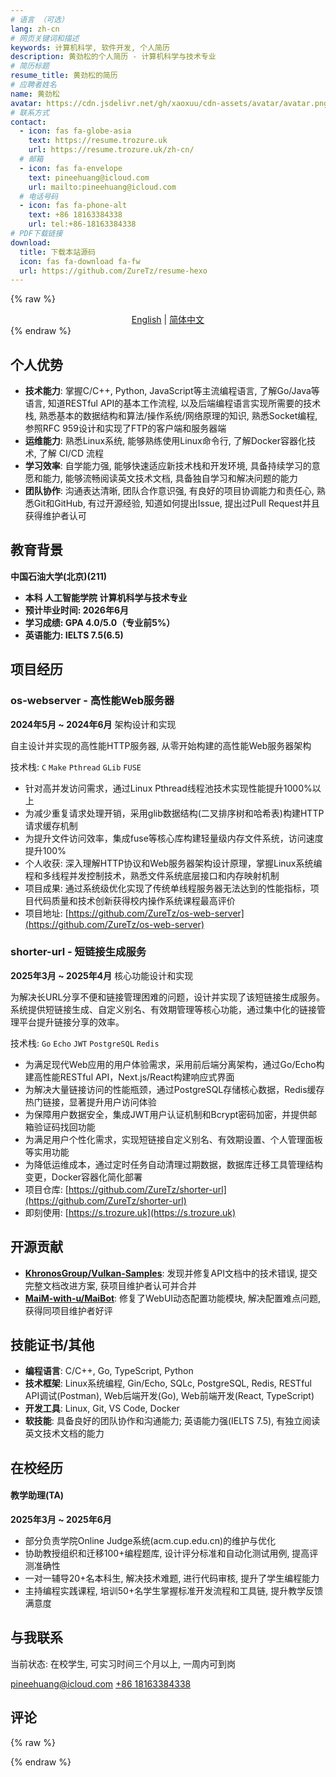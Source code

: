 ```yaml
---
# 语言 （可选）
lang: zh-cn
# 网页关键词和描述
keywords: 计算机科学, 软件开发, 个人简历
description: 黄劲松的个人简历 - 计算机科学与技术专业
# 简历标题
resume_title: 黄劲松的简历
# 应聘者姓名
name: 黄劲松
avatar: https://cdn.jsdelivr.net/gh/xaoxuu/cdn-assets/avatar/avatar.png
# 联系方式
contact:
  - icon: fas fa-globe-asia
    text: https://resume.trozure.uk
    url: https://resume.trozure.uk/zh-cn/
  # 邮箱
  - icon: fas fa-envelope
    text: pineehuang@icloud.com
    url: mailto:pineehuang@icloud.com
  # 电话号码
  - icon: fas fa-phone-alt
    text: +86 18163384338
    url: tel:+86-18163384338
# PDF下载链接
download:
  title: 下载本站源码
  icon: fas fa-download fa-fw
  url: https://github.com/ZureTz/resume-hexo
---
```


{% raw %}
<center>
<a href='/'>English</a> | <a href='/zh-cn/'>简体中文</a>
</center>
{% endraw %}

## <i class="fas fa-clipboard-check"></i> 个人优势

- **技术能力**: 掌握C/C++, Python, JavaScript等主流编程语言, 了解Go/Java等语言, 知道RESTful API的基本工作流程, 以及后端编程语言实现所需要的技术栈, 熟悉基本的数据结构和算法/操作系统/网络原理的知识, 熟悉Socket编程, 参照RFC 959设计和实现了FTP的客户端和服务器端
- **运维能力**: 熟悉Linux系统, 能够熟练使用Linux命令行, 了解Docker容器化技术, 了解 CI/CD 流程
- **学习效率**: 自学能力强, 能够快速适应新技术栈和开发环境, 具备持续学习的意愿和能力, 能够流畅阅读英文技术文档, 具备独自学习和解决问题的能力
- **团队协作**: 沟通表达清晰, 团队合作意识强, 有良好的项目协调能力和责任心, 熟悉Git和GitHub, 有过开源经验, 知道如何提出Issue, 提出过Pull Request并且获得维护者认可

## <i class="fas fa-user-graduate"></i> 教育背景

**中国石油大学(北京)(211)** 
- **本科 人工智能学院 计算机科学与技术专业**
- **预计毕业时间: 2026年6月**
- **学习成绩: GPA 4.0/5.0（专业前5%）**
- **英语能力: IELTS 7.5(6.5)**

## <i class="fas fa-award"></i> 项目经历

### os-webserver - 高性能Web服务器
**2024年5月 ~ 2024年6月** 架构设计和实现

自主设计并实现的高性能HTTP服务器, 从零开始构建的高性能Web服务器架构 

技术栈: `C` `Make` `Pthread` `GLib` `FUSE`
- 针对高并发访问需求，通过Linux Pthread线程池技术实现性能提升1000%以上
- 为减少重复请求处理开销，采用glib数据结构(二叉排序树和哈希表)构建HTTP请求缓存机制
- 为提升文件访问效率，集成fuse等核心库构建轻量级内存文件系统，访问速度提升100%
- 个人收获: 深入理解HTTP协议和Web服务器架构设计原理，掌握Linux系统编程和多线程并发控制技术，熟悉文件系统底层接口和内存映射机制
- 项目成果: 通过系统级优化实现了传统单线程服务器无法达到的性能指标，项目代码质量和技术创新获得校内操作系统课程最高评价
- 项目地址: [https://github.com/ZureTz/os-web-server](https://github.com/ZureTz/os-web-server)

### shorter-url - 短链接生成服务
**2025年3月 ~ 2025年4月** 核心功能设计和实现

为解决长URL分享不便和链接管理困难的问题，设计并实现了该短链接生成服务。系统提供短链接生成、自定义别名、有效期管理等核心功能，通过集中化的链接管理平台提升链接分享的效率。

技术栈: `Go` `Echo` `JWT` `PostgreSQL` `Redis`

- 为满足现代Web应用的用户体验需求，采用前后端分离架构，通过Go/Echo构建高性能RESTful API，Next.js/React构建响应式界面
- 为解决大量链接访问的性能瓶颈，通过PostgreSQL存储核心数据，Redis缓存热门链接，显著提升用户访问体验
- 为保障用户数据安全，集成JWT用户认证机制和Bcrypt密码加密，并提供邮箱验证码找回功能
- 为满足用户个性化需求，实现短链接自定义别名、有效期设置、个人管理面板等实用功能
- 为降低运维成本，通过定时任务自动清理过期数据，数据库迁移工具管理结构变更，Docker容器化简化部署
- 项目仓库: [https://github.com/ZureTz/shorter-url](https://github.com/ZureTz/shorter-url)
- 即刻使用: [https://s.trozure.uk](https://s.trozure.uk)

## <i class="fas fa-code"></i> 开源贡献

- **[KhronosGroup/Vulkan-Samples](https://github.com/KhronosGroup/Vulkan-Samples)**: 发现并修复API文档中的技术错误, 提交完整文档改进方案, 获项目维护者认可并合并
- **[MaiM-with-u/MaiBot](https://github.com/MaiM-with-u/MaiBot)**: 修复了WebUI动态配置功能模块, 解决配置难点问题, 获得同项目维护者好评

## <i class="fas fa-laptop-code"></i> 技能证书/其他

- **编程语言**: C/C++, Go, TypeScript, Python
- **技术框架**: Linux系统编程, Gin/Echo, SQLc, PostgreSQL, Redis, RESTful API调试(Postman), Web后端开发(Go), Web前端开发(React, TypeScript)
- **开发工具**: Linux, Git, VS Code, Docker
- **软技能**: 具备良好的团队协作和沟通能力; 英语能力强(IELTS 7.5), 有独立阅读英文技术文档的能力

## <i class="fas fa-user-tie"></i> 在校经历

#### 教学助理(TA) 
**2025年3月 ~ 2025年6月**

- 部分负责学院Online Judge系统(acm.cup.edu.cn)的维护与优化
- 协助教授组织和迁移100+编程题库, 设计评分标准和自动化测试用例, 提高评测准确性
- 一对一辅导20+名本科生, 解决技术难题, 进行代码审核, 提升了学生编程能力
- 主持编程实践课程, 培训50+名学生掌握标准开发流程和工具链, 提升教学反馈满意度

## <i class="fas fa-phone-alt"></i> 与我联系

当前状态: 在校学生, 可实习时间三个月以上, 一周内可到岗

<i class="fas fa-envelope fa-fw"></i> [pineehuang@icloud.com](mailto:pineehuang@icloud.com)
<i class="fas fa-phone-alt fa-fw"></i> [+86 18163384338](tel:+86-18163384338)

## 评论

{% raw %}
<script src="https://utteranc.es/client.js"
        repo="ZureTz/resume-hexo"
        issue-number="18"
        theme="github-light"
        crossorigin="anonymous"
        async>
</script>
{% endraw %}
